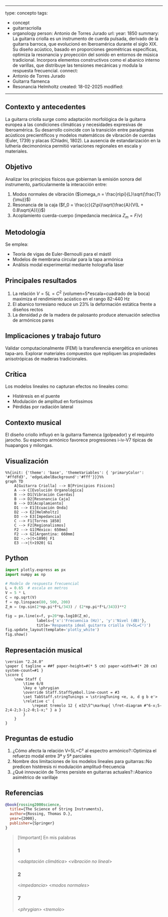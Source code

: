
---
type: concepto
tags:
  - concept
  - guitarracriolla
  - organology
person: Antonio de Torres Jurado
url: 
year: 1850
summary: La guitarra criolla es un instrumento de cuerda pulsada, derivado de la guitarra barroca, que evolucionó en Iberoamérica durante el siglo XIX. Su diseño acústico, basado en proporciones geométricas específicas, optimiza la resonancia y proyección del sonido en entornos de música tradicional. Incorpora elementos constructivos como el abanico interno de varillas, que distribuye las tensiones mecánicas y modula la respuesta frecuencial.
connect:
  - Antonio de Torres Jurado
  - Guitarra flamenca
  - Resonancia Helmholtz
created: 18-02-2025
modified: 
---




## Contexto y antecedentes  
La guitarra criolla surge como adaptación morfológica de la guitarra europea a las condiciones climáticas y necesidades expresivas de Iberoamérica. Su desarrollo coincide con la transición entre paradigmas acústicos precientíficos y modelos matemáticos de vibración de cuerdas (Euler, 1739) y placas (Chladni, 1802). La ausencia de estandarización en la luthería decimonónica permitió variaciones regionales en escala y materiales.

## Objetivo  
Analizar los principios físicos que gobiernan la emisión sonora del instrumento, particularmente la interacción entre:  
1. Modos normales de vibración ($\omega_n = \frac{n\pi}{L}\sqrt{\frac{T}{\mu}}$)  
2. Resonancia de la caja ($f_0 = \frac{c}{2\pi}\sqrt{\frac{A}{V(L + 0.8\sqrt{A})}}$)  
3. Acoplamiento cuerda-cuerpo (impedancia mecánica $Z_m = F/v$)

## Metodología  
Se emplea:  
- Teoría de vigas de Euler-Bernoulli para el mástil  
- Modelos de membrana circular para la tapa armónica  
- Análisis modal experimental mediante holografía láser  

## Principales resultados  
1. La relación $V=5L=C^2$ (volumen=5*escala=cuadrado de la boca) maximiza el rendimiento acústico en el rango 82-440 Hz  
2. El abanico torresiano reduce un 23% la deformación estática frente a diseños rectos  
3. La densidad $\rho$ de la madera de palosanto produce atenuación selectiva de armónicos pares  

## Implicaciones y trabajo futuro  
Validar computacionalmente (FEM) la transferencia energética en uniones tapa-aro. Explorar materiales compuestos que repliquen las propiedades anisotrópicas de maderas tradicionales.  

## Crítica  
Los modelos lineales no capturan efectos no lineales como:  
- Histéresis en el puente  
- Modulación de amplitud en fortissimos  
- Pérdidas por radiación lateral  

## Contexto musical  
El diseño criollo influyó en la guitarra flamenca (golpeador) y el requinto jarocho. Su espectro armónico favorece progresiones i-iv-V7 típicas de huapangos y milongas.  

## Visualización  
```mermaid
%%{init: {'theme': 'base', 'themeVariables': { 'primaryColor': '#ffdfd3', 'edgeLabelBackground':'#fff'}}}%%
graph TD
    A[Guitarra Criolla] --> B[Principios Físicos]
    A --> C[Evolución Organológica]
    B --> D1[Vibración Cuerdas]
    B --> D2[Resonancia Caja]
    B --> D3[Acoplamiento]
    D1 --> E1[Ecuación Onda]
    D2 --> E2[Helmholtz]
    D3 --> E3[Impedancia]
    C --> F1[Torres 1850]
    C --> F2[Regionalismos]
    F2 --> G1[México: 650mm]
    F2 --> G2[Argentina: 660mm]
    D2 -.->|t<1890| F1
    E3 -->|t>1920| G1
```

## Python  
```python
import plotly.express as px
import numpy as np

# Modelo de respuesta frecuencial
L = 0.65  # escala en metros
V = 5 * L
C = np.sqrt(V)
f = np.linspace(80, 500, 200)
Z_m = (np.sin(2*np.pi*f*L/343) / (2*np.pi*f*L/343))**2

fig = px.line(x=f, y=20*np.log10(Z_m), 
              labels={'x':'Frecuencia (Hz)', 'y':'Nivel (dB)'},
              title='Respuesta ideal guitarra criolla (V=5L=C²)')
fig.update_layout(template='plotly_white')
fig.show()
```

## Representación musical  
```lily
\version "2.24.0"
\paper { tagline = ##f paper-height=#(* 5 cm) paper-width=#(* 20 cm) system-count=#1 }
\score {
    \new Staff {
        \time 6/8
        \key e \phrygian
        \override Staff.StaffSymbol.line-count = #3
        \set TabStaff.stringTunings = \stringTuning <e, a, d g b e'>
        \relative c' {
            \repeat tremolo 12 { e32\5^\markup{ \fret-diagram #"6-x;5-2;4-2;3-1;2-0;1-x;" } a }
        }
    }
}
```

## Preguntas de estudio  
1. ¿Cómo afecta la relación V=5L=C² al espectro armónico?::Optimiza el refuerzo modal entre 3ª y 5ª parciales  
2. Nombre dos limitaciones de los modelos lineales para guitarras::No predicen histéresis ni modulación amplitud-frecuencia  
3. ¿Qué innovación de Torres persiste en guitarras actuales?::Abanico asimétrico de varillaje  

## Referencias  
```bibtex
@book{rossing2000science,
  title={The Science of String Instruments},
  author={Rossing, Thomas D.},
  year={2000},
  publisher={Springer}
}
```

> [!important] En mis palabras  
> ### 1  
> <*adaptación climática*> <*vibración no lineal*>  
> ### 2  
> <*impedancia*> <*modos normales*>  
> ### 7  
> <*phrygian*> <*tremolo*>
